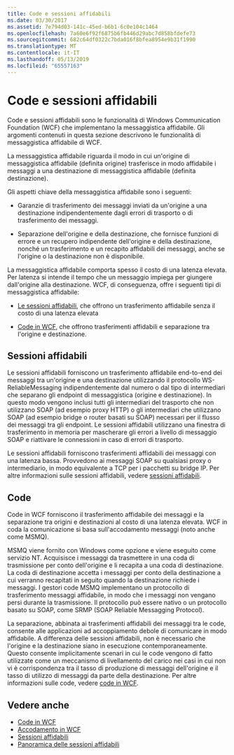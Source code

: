 ```yaml
---
title: Code e sessioni affidabili
ms.date: 03/30/2017
ms.assetid: 7e794d03-141c-45ed-b6b1-6c0e104c1464
ms.openlocfilehash: 7a60e6f92f6875b6fb446d29abc7d858bfdefe73
ms.sourcegitcommit: 682c64df0322c7bda016f8bfea8954e9b31f1990
ms.translationtype: MT
ms.contentlocale: it-IT
ms.lasthandoff: 05/13/2019
ms.locfileid: "65557163"
---
```

# <a name="queues-and-reliable-sessions"></a>Code e sessioni affidabili
Code e sessioni affidabili sono le funzionalità di Windows Communication Foundation (WCF) che implementano la messaggistica affidabile. Gli argomenti contenuti in questa sezione descrivono le funzionalità di messaggistica affidabile di WCF.  
  
 La messaggistica affidabile riguarda il modo in cui un'origine di messaggistica affidabile (definita origine) trasferisce in modo affidabile i messaggi a una destinazione di messaggistica affidabile (definita destinazione).  
  
 Gli aspetti chiave della messaggistica affidabile sono i seguenti:  
  
- Garanzie di trasferimento dei messaggi inviati da un'origine a una destinazione indipendentemente dagli errori di trasporto o di trasferimento dei messaggi.  
  
- Separazione dell'origine e della destinazione, che fornisce funzioni di errore e un recupero indipendente dell'origine e della destinazione, nonché un trasferimento e un recapito affidabili dei messaggi, anche se l'origine o la destinazione non è disponibile.  
  
 La messaggistica affidabile comporta spesso il costo di una latenza elevata. Per latenza si intende il tempo che un messaggio impiega per giungere dall'origine alla destinazione. WCF, di conseguenza, offre i seguenti tipi di messaggistica affidabile:  
  
- [Le sessioni affidabili](../../../../docs/framework/wcf/feature-details/reliable-sessions.md), che offrono un trasferimento affidabile senza il costo di una latenza elevata  
  
- [Code in WCF](../../../../docs/framework/wcf/feature-details/queues-in-wcf.md), che offrono trasferimenti affidabili e separazione tra l'origine e destinazione.  
  
## <a name="reliable-sessions"></a>Sessioni affidabili  
 Le sessioni affidabili forniscono un trasferimento affidabile end-to-end dei messaggi tra un'origine e una destinazione utilizzando il protocollo WS-ReliableMessaging indipendentemente dal numero o dal tipo di intermediari che separano gli endpoint di messaggistica (origine e destinazione). In questo modo vengono inclusi tutti gli intermediari del trasporto che non utilizzano SOAP (ad esempio proxy HTTP) o gli intermediari che utilizzano SOAP (ad esempio bridge o router basati su SOAP) necessari per il flusso dei messaggi tra gli endpoint. Le sessioni affidabili utilizzano una finestra di trasferimento in memoria per mascherare gli errori a livello di messaggio SOAP e riattivare le connessioni in caso di errori di trasporto.  
  
 Le sessioni affidabili forniscono trasferimenti affidabili dei messaggi con una latenza bassa. Provvedono ai messaggi SOAP su qualsiasi proxy o intermediario, in modo equivalente a TCP per i pacchetti su bridge IP. Per altre informazioni sulle sessioni affidabili, vedere [sessioni affidabili](../../../../docs/framework/wcf/feature-details/reliable-sessions.md).  
  
## <a name="queues"></a>Code  
 Code in WCF forniscono il trasferimento affidabile dei messaggi e la separazione tra origini e destinazioni al costo di una latenza elevata. WCF in coda la comunicazione si basa sull'accodamento messaggi (noto anche come MSMQ).  
  
 MSMQ viene fornito con Windows come opzione e viene eseguito come servizio NT. Acquisisce i messaggi da trasmettere in una coda di trasmissione per conto dell'origine e li recapita a una coda di destinazione. La coda di destinazione accetta i messaggi per conto della destinazione a cui verranno recapitati in seguito quando la destinazione richiede i messaggi. I gestori code MSMQ implementano un protocollo di trasferimento messaggi affidabile, in modo che i messaggi non vengano persi durante la trasmissione. Il protocollo può essere nativo o un protocollo basato su SOAP, come SRMP (SOAP Reliable Messagging Protocol).  
  
 La separazione, abbinata ai trasferimenti affidabili dei messaggi tra le code, consente alle applicazioni ad accoppiamento debole di comunicare in modo affidabile. A differenza delle sessioni affidabili, non è necessario che l'origine e la destinazione siano in esecuzione contemporaneamente. Questo consente implicitamente scenari in cui le code vengono di fatto utilizzate come un meccanismo di livellamento del carico nei casi in cui non vi è corrispondenza tra il tasso di produzione di messaggi dell'origine e il tasso di utilizzo di messaggi da parte della destinazione. Per altre informazioni sulle code, vedere [code in WCF](../../../../docs/framework/wcf/feature-details/queues-in-wcf.md).  
  
## <a name="see-also"></a>Vedere anche

- [Code in WCF](../../../../docs/framework/wcf/feature-details/queues-in-wcf.md)
- [Accodamento in WCF](../../../../docs/framework/wcf/feature-details/queuing-in-wcf.md)
- [Sessioni affidabili](../../../../docs/framework/wcf/feature-details/reliable-sessions.md)
- [Panoramica delle sessioni affidabili](../../../../docs/framework/wcf/feature-details/reliable-sessions-overview.md)
